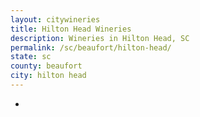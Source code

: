 ```yaml
---
layout: citywineries
title: Hilton Head Wineries
description: Wineries in Hilton Head, SC
permalink: /sc/beaufort/hilton-head/
state: sc
county: beaufort
city: hilton head
---
```

-
